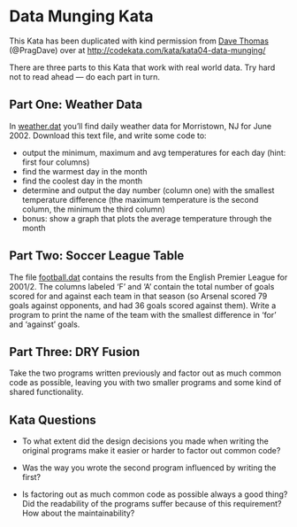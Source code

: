 # Data Munging Kata

This Kata has been duplicated with kind permission from [Dave Thomas](https://pragdave.me/) (@PragDave) over at http://codekata.com/kata/kata04-data-munging/

There are three parts to this Kata that work with real world data. Try hard not to read ahead — do each part in turn.


## Part One: Weather Data
In [weather.dat](weather.dat) you’ll find daily weather data for Morristown, NJ for June 2002. 
Download this text file, and write some code to:
* output the minimum, maximum and avg temperatures for each day (hint: first four columns)
* find the warmest day in the month
* find the coolest day in the month
* determine and output the day number (column one) with the smallest temperature difference (the maximum temperature is the second column, the minimum the third column)
* bonus: show a graph that plots the average temperature through the month

## Part Two: Soccer League Table
The file [football.dat](football.dat) contains the results from the English Premier League for 2001/2. The columns labeled ‘F’ and ‘A’ contain the total number of goals scored for and against each team in that season (so Arsenal scored 79 goals against opponents, and had 36 goals scored against them). Write a program to print the name of the team with the smallest difference in ‘for’ and ‘against’ goals.

## Part Three: DRY Fusion
Take the two programs written previously and factor out as much common code as possible, leaving you with two smaller programs and some kind of shared functionality.

## Kata Questions
* To what extent did the design decisions you made when writing the original programs make it easier or harder to factor out common code?

* Was the way you wrote the second program influenced by writing the first?

* Is factoring out as much common code as possible always a good thing? Did the readability of the programs suffer because of this requirement? How about the maintainability?
